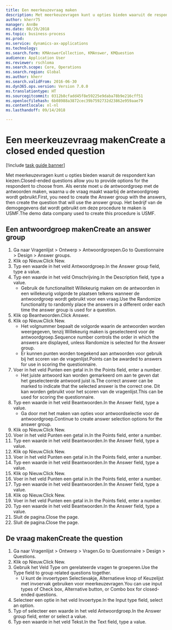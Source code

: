 ```yaml
--- 
title: Een meerkeuzevraag maken
description: Met meerkeuzevragen kunt u opties bieden waaruit de respondent kan kiezen.
author: kherr75
manager: AnnBe
ms.date: 08/29/2018
ms.topic: business-process
ms.prod: 
ms.service: dynamics-ax-applications
ms.technology: 
ms.search.form: KMAnswerCollection, KMAnswer, KMQuestion
audience: Application User
ms.reviewer: rschloma
ms.search.scope: Core, Operations
ms.search.region: Global
ms.author: kherr
ms.search.validFrom: 2016-06-30
ms.dyn365.ops.version: Version 7.0.0
ms.translationtype: HT
ms.sourcegitcommit: 0312b8cfadd45f8e59225e9daba78b9e216cff51
ms.openlocfilehash: 6b08988a3872cec39b7592732d23862e959aae79
ms.contentlocale: nl-nl
ms.lasthandoff: 09/14/2018

---
```

# <a name="create-a-closed-ended-question"></a><span data-ttu-id="63cc1-103">Een meerkeuzevraag maken</span><span class="sxs-lookup"><span data-stu-id="63cc1-103">Create a closed ended question</span></span>

[!include [task guide banner](../../includes/task-guide-banner.md)]

<span data-ttu-id="63cc1-104">Met meerkeuzevragen kunt u opties bieden waaruit de respondent kan kiezen.</span><span class="sxs-lookup"><span data-stu-id="63cc1-104">Closed-ended questions allow you to provide options for the respondent to choose from.</span></span> <span data-ttu-id="63cc1-105">Als eerste moet u de antwoordgroep met de antwoorden maken, waarna u de vraag maakt waarbij de antwoordgroep wordt gebruikt.</span><span class="sxs-lookup"><span data-stu-id="63cc1-105">First, you need to create the Answer group with the answers, then create the question that will use the answer group.</span></span> <span data-ttu-id="63cc1-106">Het bedrijf van de demogegevens dat wordt gebruikt om deze procedure te maken is USMF.</span><span class="sxs-lookup"><span data-stu-id="63cc1-106">The demo data company used to create this procedure is USMF.</span></span>


## <a name="create-an-answer-group"></a><span data-ttu-id="63cc1-107">Een antwoordgroep maken</span><span class="sxs-lookup"><span data-stu-id="63cc1-107">Create an answer group</span></span>
1. <span data-ttu-id="63cc1-108">Ga naar Vragenlijst > Ontwerp > Antwoordgroepen.</span><span class="sxs-lookup"><span data-stu-id="63cc1-108">Go to Questionnaire > Design > Answer groups.</span></span>
2. <span data-ttu-id="63cc1-109">Klik op Nieuw.</span><span class="sxs-lookup"><span data-stu-id="63cc1-109">Click New.</span></span>
3. <span data-ttu-id="63cc1-110">Typ een waarde in het veld Antwoordgroep.</span><span class="sxs-lookup"><span data-stu-id="63cc1-110">In the Answer group field, type a value.</span></span>
4. <span data-ttu-id="63cc1-111">Typ een waarde in het veld Omschrijving.</span><span class="sxs-lookup"><span data-stu-id="63cc1-111">In the Description field, type a value.</span></span>
    * <span data-ttu-id="63cc1-112">Gebruik de functionaliteit Willekeurig maken om de antwoorden in een willekeurig volgorde te plaatsen telkens wanneer de antwoordgroep wordt gebruikt voor een vraag.</span><span class="sxs-lookup"><span data-stu-id="63cc1-112">Use the Randomize functionality to randomly place the answers in a different order each time the answer group is used for a question.</span></span>  
5. <span data-ttu-id="63cc1-113">Klik op Beantwoorden.</span><span class="sxs-lookup"><span data-stu-id="63cc1-113">Click Answer.</span></span>
6. <span data-ttu-id="63cc1-114">Klik op Nieuw.</span><span class="sxs-lookup"><span data-stu-id="63cc1-114">Click New.</span></span>
    * <span data-ttu-id="63cc1-115">Het volgnummer bepaalt de volgorde waarin de antwoorden worden weergegeven, tenzij Willekeurig maken is geselecteerd voor de antwoordgroep.</span><span class="sxs-lookup"><span data-stu-id="63cc1-115">Sequence number controls the order in which the answers are displayed, unless Randomize is selected for the Answer group.</span></span>  
    * <span data-ttu-id="63cc1-116">Er kunnen punten worden toegekend aan antwoorden voor gebruik bij het scoren van de vragenlijst.</span><span class="sxs-lookup"><span data-stu-id="63cc1-116">Points can be awarded to answers for use in scoring the questionnaire.</span></span>  
7. <span data-ttu-id="63cc1-117">Voer in het veld Punten een getal in.</span><span class="sxs-lookup"><span data-stu-id="63cc1-117">In the Points field, enter a number.</span></span>
    * <span data-ttu-id="63cc1-118">Het juiste antwoord kan worden gemarkeerd om aan te geven dat het geselecteerde antwoord juist is.</span><span class="sxs-lookup"><span data-stu-id="63cc1-118">The correct answer can be marked to indicate that the selected answer is the correct one.</span></span> <span data-ttu-id="63cc1-119">Dit kan worden gebruikt voor het scoren van de vragenlijst.</span><span class="sxs-lookup"><span data-stu-id="63cc1-119">This can be used for scoring the questionnaire.</span></span>  
8. <span data-ttu-id="63cc1-120">Typ een waarde in het veld Beantwoorden.</span><span class="sxs-lookup"><span data-stu-id="63cc1-120">In the Answer field, type a value.</span></span>
    * <span data-ttu-id="63cc1-121">Ga door met het maken van opties voor antwoordselectie voor de antwoordgroep.</span><span class="sxs-lookup"><span data-stu-id="63cc1-121">Continue to create answer selection options for the answer group.</span></span>  
9. <span data-ttu-id="63cc1-122">Klik op Nieuw.</span><span class="sxs-lookup"><span data-stu-id="63cc1-122">Click New.</span></span>
10. <span data-ttu-id="63cc1-123">Voer in het veld Punten een getal in.</span><span class="sxs-lookup"><span data-stu-id="63cc1-123">In the Points field, enter a number.</span></span>
11. <span data-ttu-id="63cc1-124">Typ een waarde in het veld Beantwoorden.</span><span class="sxs-lookup"><span data-stu-id="63cc1-124">In the Answer field, type a value.</span></span>
12. <span data-ttu-id="63cc1-125">Klik op Nieuw.</span><span class="sxs-lookup"><span data-stu-id="63cc1-125">Click New.</span></span>
13. <span data-ttu-id="63cc1-126">Voer in het veld Punten een getal in.</span><span class="sxs-lookup"><span data-stu-id="63cc1-126">In the Points field, enter a number.</span></span>
14. <span data-ttu-id="63cc1-127">Typ een waarde in het veld Beantwoorden.</span><span class="sxs-lookup"><span data-stu-id="63cc1-127">In the Answer field, type a value.</span></span>
15. <span data-ttu-id="63cc1-128">Klik op Nieuw.</span><span class="sxs-lookup"><span data-stu-id="63cc1-128">Click New.</span></span>
16. <span data-ttu-id="63cc1-129">Voer in het veld Punten een getal in.</span><span class="sxs-lookup"><span data-stu-id="63cc1-129">In the Points field, enter a number.</span></span>
17. <span data-ttu-id="63cc1-130">Typ een waarde in het veld Beantwoorden.</span><span class="sxs-lookup"><span data-stu-id="63cc1-130">In the Answer field, type a value.</span></span>
18. <span data-ttu-id="63cc1-131">Klik op Nieuw.</span><span class="sxs-lookup"><span data-stu-id="63cc1-131">Click New.</span></span>
19. <span data-ttu-id="63cc1-132">Voer in het veld Punten een getal in.</span><span class="sxs-lookup"><span data-stu-id="63cc1-132">In the Points field, enter a number.</span></span>
20. <span data-ttu-id="63cc1-133">Typ een waarde in het veld Beantwoorden.</span><span class="sxs-lookup"><span data-stu-id="63cc1-133">In the Answer field, type a value.</span></span>
21. <span data-ttu-id="63cc1-134">Sluit de pagina.</span><span class="sxs-lookup"><span data-stu-id="63cc1-134">Close the page.</span></span>
22. <span data-ttu-id="63cc1-135">Sluit de pagina.</span><span class="sxs-lookup"><span data-stu-id="63cc1-135">Close the page.</span></span>

## <a name="create-the-question"></a><span data-ttu-id="63cc1-136">De vraag maken</span><span class="sxs-lookup"><span data-stu-id="63cc1-136">Create the question</span></span>
1. <span data-ttu-id="63cc1-137">Ga naar Vragenlijst > Ontwerp > Vragen.</span><span class="sxs-lookup"><span data-stu-id="63cc1-137">Go to Questionnaire > Design > Questions.</span></span>
2. <span data-ttu-id="63cc1-138">Klik op Nieuw.</span><span class="sxs-lookup"><span data-stu-id="63cc1-138">Click New.</span></span>
3. <span data-ttu-id="63cc1-139">Gebruik het Veld Type om gerelateerde vragen te groeperen.</span><span class="sxs-lookup"><span data-stu-id="63cc1-139">Use the Type field to group related questions together.</span></span>
    * <span data-ttu-id="63cc1-140">U kunt de invoertypen Selectievakje, Alternatieve knop of Keuzelijst met invoervak gebruiken voor meerkeuzevragen.</span><span class="sxs-lookup"><span data-stu-id="63cc1-140">You can use input types of Check box, Alternative button, or Combo box for closed-ended questions.</span></span>  
4. <span data-ttu-id="63cc1-141">Selecteer een optie in het veld Invoertype.</span><span class="sxs-lookup"><span data-stu-id="63cc1-141">In the Input type field, select an option.</span></span>
5. <span data-ttu-id="63cc1-142">Typ of selecteer een waarde in het veld Antwoordgroep.</span><span class="sxs-lookup"><span data-stu-id="63cc1-142">In the Answer group field, enter or select a value.</span></span>
6. <span data-ttu-id="63cc1-143">Typ een waarde in het veld Tekst.</span><span class="sxs-lookup"><span data-stu-id="63cc1-143">In the Text field, type a value.</span></span>


